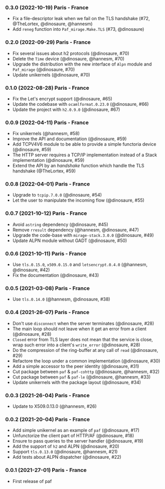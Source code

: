 ### 0.3.0 (2022-10-19) Paris - France

- Fix a file-descriptor leak when we fail on the TLS handshake (#72, @TheLortex, @dinosaure, @hannesm)
- Add `reneg` function into `Paf_mirage.Make.TLS` (#73, @dinosaure)

### 0.2.0 (2022-09-29) Paris - France

- Fix several issues about h2 protocols (@dinosaure, #70)
- Delete the `Time` device (@dinosaure, @hannesm, #70)
- Upgrade the distribution with the new interface of `Alpn` module and `Paf_mirage` (@dinosaure, #70)
- Update unikernels (@dinosaure, #70)

### 0.1.0 (2022-08-28) Paris - France

- Fix the Let's encrypt support (@dinosaure, #65)
- Update the codebase with `ocamlformat.0.23.0` (@dinosaure, #66)
- Update the project with `h2.0.9.0` (@dinosaure, #67)

### 0.0.9 (2022-04-11) Paris - France

- Fix unikernels (@hannesm, #58)
- Improve the API and documentation (@dinosaure, #59)
- Add TCPV4V6 module to be able to provide a simple functoria device (@dinosaure, #59)
- The HTTP server requires a TCP/IP implementation instead of a Stack implementation (@dinosaure, #59)
- Extend the API by an _handshake_ function which handle the TLS handshake (@TheLortex, #59)

### 0.0.8 (2022-04-01) Paris - France

* Upgrade to `tcpip.7.0.0` (@dinosaure, #54)
* Let the user to manipulate the incoming flow (@dinosaure, #55)

### 0.0.7 (2021-10-12) Paris - France

- Avoid `astring` dependency (@dinosaure, #45)
- Remove `rresult` dependency (@hannesm, @dinosaure, #47)
- Upgrade the code-base with `mirage-stack.3.0.0` (@dinosaure, #49)
- Update ALPN module without GADT (@dinosaure, #50)

### 0.0.6 (2021-10-11) Paris - France

- Use `tls.0.15.0`, `x509.0.15.0` and `letsencrypt.0.4.0` (@hannesm, @dinosaure, #42)
- Fix the documentation (@dinosaure, #43)

### 0.0.5 (2021-03-08) Paris - France

- Use `tls.0.14.0` (@hannesm, @dinosaure, #38)

### 0.0.4 (2021-26-07) Paris - France

- Don't use `disconnect` when the server terminates (@dinosaure, #28)
- The main loop should not leave when it get an error from a client (@dinosaure, #28)
- `Closed` error from TLS layer does not mean that the service is close,
  wrap such error into a client's `write_error` (@dinosaure, #28)
- Do the compression of the ring-buffer at any call of `read` (@dinosaure, #29)
- Refactore the loop under a common implementation (@dinosaure, #30)
- Add a simple accessor to the peer identity (@dinosaure, #31)
- Cut package between `paf` & `paf-cohttp` (@dinosaure, @hannesm, #32)
- Cut package between `paf` & `paf-le` (@dinosaure, @hannesm, #33)
- Update unikernels with the package layout (@dinosaure, #34)

### 0.0.3 (2021-26-04) Paris - France

- Update to X509.0.13.0 (@hannesm, #26)

### 0.0.2 (2021-20-04) Paris - France

- Add simple unikernel as an example of `paf` (@dinosaure, #17)
- Unfunctorize the client part of HTTP/AF (@dinosaure, #18)
- Ensure to pass queries to the server handler (@dinosaure, #19)
- Add the support of `h2` and ALPN (@dinosaure, #20)
- Support `tls.0.13.0` (@dinosaure, @hannesm, #21)
- Add tests about ALPN dispatcher (@dinosaure, #22)

### 0.0.1 (2021-27-01) Paris - France

- First release of paf
